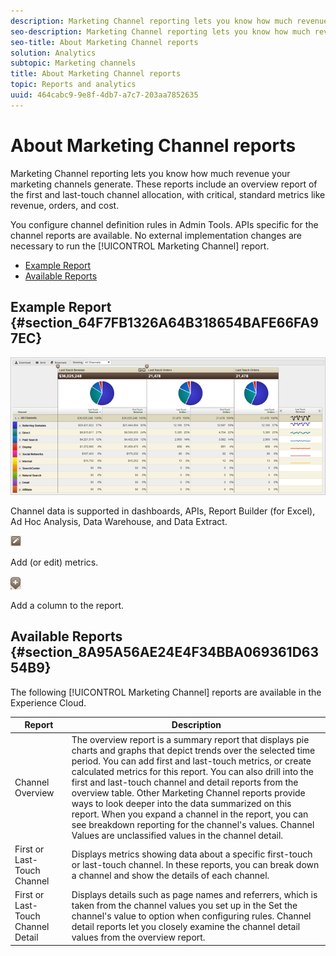 ```yaml
---
description: Marketing Channel reporting lets you know how much revenue your marketing channels generate. These reports include an overview report of the first and last-touch channel allocation, with critical, standard metrics like revenue, orders, and cost.
seo-description: Marketing Channel reporting lets you know how much revenue your marketing channels generate. These reports include an overview report of the first and last-touch channel allocation, with critical, standard metrics like revenue, orders, and cost.
seo-title: About Marketing Channel reports
solution: Analytics
subtopic: Marketing channels
title: About Marketing Channel reports
topic: Reports and analytics
uuid: 464cabc9-9e8f-4db7-a7c7-203aa7852635
---
```


# About Marketing Channel reports

Marketing Channel reporting lets you know how much revenue your marketing channels generate. These reports include an overview report of the first and last-touch channel allocation, with critical, standard metrics like revenue, orders, and cost.

You configure channel definition rules in Admin Tools. APIs specific for the channel reports are available. No external implementation changes are necessary to run the [!UICONTROL Marketing Channel] report.

* [Example Report](../../components/c-marketing-channels/c-overview.md#section_64F7FB1326A64B318654BAFE66FA97EC) 
* [Available Reports](../../components/c-marketing-channels/c-overview.md#section_8A95A56AE24E4F34BBA069361D6354B9)

## Example Report {#section_64F7FB1326A64B318654BAFE66FA97EC}

![](assets/overview.png)

Channel data is supported in dashboards, APIs, Report Builder (for Excel), Ad Hoc Analysis, Data Warehouse, and Data Extract.

![](assets/metric_edit_icon.png)

Add (or edit) metrics.

![](assets/add_column_icon.png)

Add a column to the report.

## Available Reports {#section_8A95A56AE24E4F34BBA069361D6354B9}

The following [!UICONTROL Marketing Channel] reports are available in the Experience Cloud.

| Report  | Description  |
|--- |--- |
|Channel Overview|The overview report is a summary report that displays pie charts and graphs that depict trends over the selected time period. You can add first and last-touch metrics, or create calculated metrics for this report. You can also drill into the first and last-touch channel and detail reports from the overview table. Other Marketing Channel reports provide ways to look deeper into the data summarized on this report.  When you expand a channel in the report, you can see breakdown reporting for the channel's values. Channel Values are unclassified values in the channel detail.|
|First or Last-Touch Channel|Displays metrics showing data about a specific first-touch or last-touch channel. In these reports, you can break down a channel and show the details of each channel.|
|First or Last-Touch Channel Detail|Displays details such as page names and referrers, which is taken from the channel values you set up in the  Set the channel's value to option when  configuring rules. Channel detail reports let you closely examine the channel detail values from the overview report.|